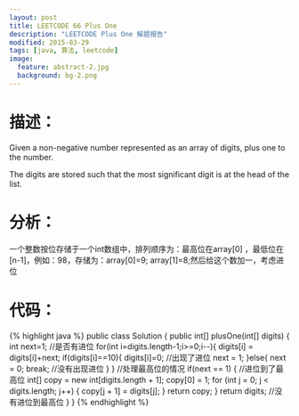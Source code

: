 ```yaml
---
layout: post
title: LEETCODE 66 Plus One
description: "LEETCODE Plus One 解题报告"
modified: 2015-03-29
tags: [java, 算法, leetcode]
image:
  feature: abstract-2.jpg
  background: bg-2.png
---
```


# 描述：
Given a non-negative number represented as an array of digits, plus one to the number.

The digits are stored such that the most significant digit is at the head of the list.

<!--more-->

# 分析：
一个整数按位存储于一个int数组中，排列顺序为：最高位在array[0] ，最低位在[n-1]，例如：98，存储为：array[0]=9; array[1]=8;然后给这个数加一，考虑进位

# 代码：
{% highlight java %}
public class Solution {
    public int[] plusOne(int[] digits) {
        int next=1; //是否有进位
        for(int i=digits.length-1;i>=0;i--){
            digits[i] = digits[i]+next;
            if(digits[i]==10){
                digits[i]=0; //出现了进位
                next = 1;
            }else{
                next = 0;
                break; //没有出现进位
            }
        }
        //处理最高位的情况
        if(next == 1) { //进位到了最高位
            int[] copy = new int[digits.length + 1];
            copy[0] = 1;
            for (int j = 0; j < digits.length; j++) {
                copy[j + 1] = digits[j];
            }
            return copy;
        }
        return digits; //没有进位到最高位
    }
}
{% endhighlight %}


